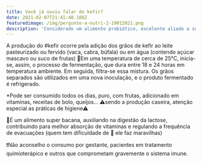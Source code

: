 ```yaml
---
title: Você já ouviu falar do kefir?
date: 2021-02-07T21:41:48.108Z
featuredimage: /img/pergunte-a-nutri-2-19012021.png
description: 'Considerado um alimento probiótico, excelente aliado a sua saúde!'
---
```

A produção do #kefir ocorre pela adição dos grãos de kefir ao leite pasteurizado ou fervido (vaca, cabra, búfala) ou em água (contendo açúcar mascavo ou suco de frutas) 🔅Em uma temperatura de cerca de 25°C, inicia-se, assim, o processo de fermentação, que dura entre 18 e 24 horas em temperatura ambiente. Em seguida, filtra-se essa mistura. Os grãos separados são utilizados em uma nova inoculação, e o produto fermentado é refrigerado.

\*Pode ser consumido todos os dias, puro, com frutas, adicionado em vitaminas, receitas de bolo, queijos... ⚠sendo a produção caseira, atenção especial as práticas de higiene⚠

🔅É um alimento super bacana, auxiliando na digestão da lactose, contribuindo para melhor absorção de vitaminas e regulando a frequência de evacuações (quem tem dificuldade de 💩 ele faz maravilhas)

❗Não aconselho o consumo por gestante, pacientes em tratamento quimioterápico e outros que comprometam gravemente o sistema imune.
